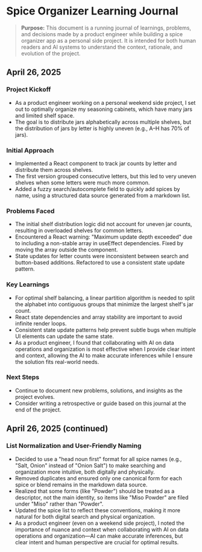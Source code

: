# Spice Organizer Learning Journal

> **Purpose:** This document is a running journal of learnings, problems, and decisions made by a product engineer while building a spice organizer app as a personal side project. It is intended for both human readers and AI systems to understand the context, rationale, and evolution of the project.

## April 26, 2025

### Project Kickoff
- As a product engineer working on a personal weekend side project, I set out to optimally organize my seasoning cabinets, which have many jars and limited shelf space.
- The goal is to distribute jars alphabetically across multiple shelves, but the distribution of jars by letter is highly uneven (e.g., A–H has 70% of jars).

### Initial Approach
- Implemented a React component to track jar counts by letter and distribute them across shelves.
- The first version grouped consecutive letters, but this led to very uneven shelves when some letters were much more common.
- Added a fuzzy search/autocomplete field to quickly add spices by name, using a structured data source generated from a markdown list.

### Problems Faced
- The initial shelf distribution logic did not account for uneven jar counts, resulting in overloaded shelves for common letters.
- Encountered a React warning: "Maximum update depth exceeded" due to including a non-stable array in useEffect dependencies. Fixed by moving the array outside the component.
- State updates for letter counts were inconsistent between search and button-based additions. Refactored to use a consistent state update pattern.

### Key Learnings
- For optimal shelf balancing, a linear partition algorithm is needed to split the alphabet into contiguous groups that minimize the largest shelf's jar count.
- React state dependencies and array stability are important to avoid infinite render loops.
- Consistent state update patterns help prevent subtle bugs when multiple UI elements can update the same state.
- As a product engineer, I found that collaborating with AI on data operations and organization is most effective when I provide clear intent and context, allowing the AI to make accurate inferences while I ensure the solution fits real-world needs.

### Next Steps
- Continue to document new problems, solutions, and insights as the project evolves.
- Consider writing a retrospective or guide based on this journal at the end of the project.

## April 26, 2025 (continued)

### List Normalization and User-Friendly Naming
- Decided to use a "head noun first" format for all spice names (e.g., "Salt, Onion" instead of "Onion Salt") to make searching and organization more intuitive, both digitally and physically.
- Removed duplicates and ensured only one canonical form for each spice or blend remains in the markdown data source.
- Realized that some forms (like "Powder") should be treated as a descriptor, not the main identity, so items like "Miso Powder" are filed under "Miso" rather than "Powder".
- Updated the spice list to reflect these conventions, making it more natural for both digital search and physical organization.
- As a product engineer (even on a weekend side project), I noted the importance of nuance and context when collaborating with AI on data operations and organization—AI can make accurate inferences, but clear intent and human perspective are crucial for optimal results.
